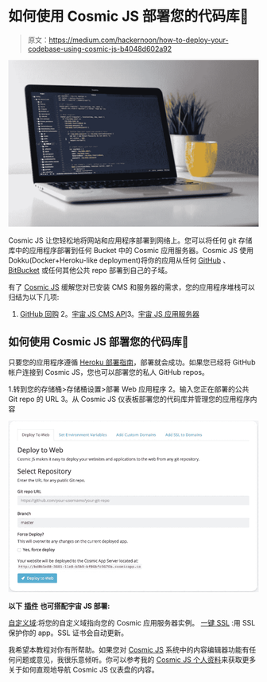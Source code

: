 # 如何使用 Cosmic JS 部署您的代码库🚀

> 原文：<https://medium.com/hackernoon/how-to-deploy-your-codebase-using-cosmic-js-b4048d602a92>

![](img/5f2333c788bb19ba68babd3fedbc827e.png)

Cosmic JS 让您轻松地将网站和应用程序部署到网络上。您可以将任何 git 存储库中的应用程序部署到任何 Bucket 中的 Cosmic 应用服务器。Cosmic JS 使用 Dokku(Docker+Heroku-like deployment)将你的应用从任何 [GitHub](https://cosmicjs.com) 、 [BitBucket](https://bitbucket.org) 或任何其他公共 repo 部署到自己的子域。

有了 [Cosmic JS](https://cosmicjs.com) 缓解您对已安装 CMS 和服务器的需求，您的应用程序堆栈可以归结为以下几项:

1. [GitHub 回购](https://github.com/cosmicjs)
2。[宇宙 JS CMS API](https://cosmicjs.com/cms-api)3。[宇宙 JS 应用服务器](https://cosmicjs.com/apps)

## 如何使用 Cosmic JS 部署您的代码库🚀

只要您的应用程序遵循 [Heroku 部署指南](https://devcenter.heroku.com/)，部署就会成功。如果您已经将 GitHub 帐户连接到 Cosmic JS，您也可以部署您的私人 GitHub repos。

1.转到您的存储桶>存储桶设置>部署 Web 应用程序
2。输入您正在部署的公共 Git repo 的 URL
3。从 Cosmic JS 仪表板部署您的代码库并管理您的应用程序内容

![](img/a3a332721b82631e3eb46af60ae24bb7.png)

**以下** [**插件**](https://cosmicjs.com/pricing) **也可搭配宇宙 JS 部署:**

[自定义域](https://cosmicjs.com):将您的自定义域指向您的 Cosmic 应用服务器实例。
[一键 SSL](https://cosmicjs.com) :用 SSL 保护你的 app。SSL 证书会自动更新。

我希望本教程对你有所帮助。如果您对 [Cosmic JS](https://cosmicjs.com) 系统中的内容编辑器功能有任何问题或意见，我很乐意倾听。你可以参考我的 [Cosmic JS 个人资料](https://cosmicjs.com/carsongibbons)来获取更多关于如何直观地导航 Cosmic JS 仪表盘的内容。